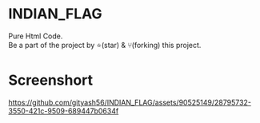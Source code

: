 # INDIAN_FLAG

Pure Html Code. </br>
Be a part of the project by ⭐️(star) & ⑂(forking) this project.

# Screenshort


https://github.com/gityash56/INDIAN_FLAG/assets/90525149/28795732-3550-421c-9509-689447b0634f


